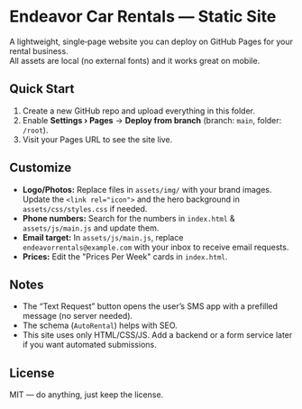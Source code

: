 # Endeavor Car Rentals — Static Site

A lightweight, single‑page website you can deploy on GitHub Pages for your rental business.  
All assets are local (no external fonts) and it works great on mobile.

## Quick Start
1. Create a new GitHub repo and upload everything in this folder.
2. Enable **Settings › Pages** → **Deploy from branch** (branch: `main`, folder: `/root`).
3. Visit your Pages URL to see the site live.

## Customize
- **Logo/Photos:** Replace files in `assets/img/` with your brand images. Update the `<link rel="icon">` and the hero background in `assets/css/styles.css` if needed.
- **Phone numbers:** Search for the numbers in `index.html` & `assets/js/main.js` and update them.
- **Email target:** In `assets/js/main.js`, replace `endeavorrentals@example.com` with your inbox to receive email requests.
- **Prices:** Edit the "Prices Per Week" cards in `index.html`.

## Notes
- The “Text Request” button opens the user’s SMS app with a prefilled message (no server needed).
- The schema (`AutoRental`) helps with SEO.
- This site uses only HTML/CSS/JS. Add a backend or a form service later if you want automated submissions.

## License
MIT — do anything, just keep the license.